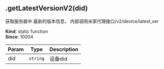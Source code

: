 <a name="module_miot/service/smarthome.getLatestVersionV2"></a>

## .getLatestVersionV2(did)
获取服务器中 最新的版本信息，
内部调用米家代理接口/v2/device/latest_ver

**Kind**: static function  
**Since**: 10004  

| Param | Type | Description |
| --- | --- | --- |
| did | <code>string</code> | 设备did |

